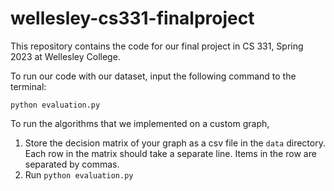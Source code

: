 # wellesley-cs331-finalproject
This repository contains the code for our final project in CS 331, Spring 2023 at Wellesley College.

To run our code with our dataset, input the following command to the terminal:
```
python evaluation.py
```

To run the algorithms that we implemented on a custom graph,
1. Store the decision matrix of your graph as a csv file in the `data` directory. Each row in the matrix should take a separate line. Items in the row are separated by commas.
2. Run `python evaluation.py`
